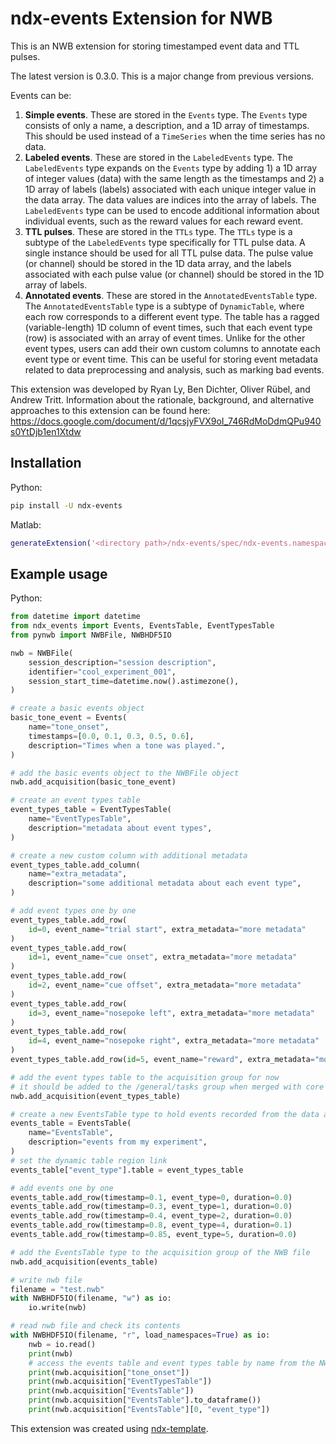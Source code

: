 # ndx-events Extension for NWB

This is an NWB extension for storing timestamped event data and TTL pulses.

The latest version is 0.3.0. This is a major change from previous versions.

Events can be:
1. **Simple events**. These are stored in the `Events` type. The `Events` type consists of only a name, a description,
and a 1D array of timestamps. This should be used instead of a `TimeSeries` when the time series has no data.
2. **Labeled events**. These are stored in the `LabeledEvents` type. The `LabeledEvents` type expands on the `Events`
type by adding 1) a 1D array of integer values (data) with the same length as the timestamps and 2) a 1D array of
labels (labels) associated with each unique integer value in the data array. The data values are indices into the
array of labels. The `LabeledEvents` type can be used to encode additional information about individual events,
such as the reward values for each reward event.
3. **TTL pulses**. These are stored in the `TTLs` type. The `TTLs` type is a subtype of the `LabeledEvents` type
specifically for TTL pulse data. A single instance should be used for all TTL pulse data. The pulse value (or channel)
should be stored in the 1D data array, and the labels associated with each pulse value (or channel)
should be stored in the 1D array of labels.
4. **Annotated events**. These are stored in the `AnnotatedEventsTable` type. The `AnnotatedEventsTable` type is a
subtype of `DynamicTable`, where each row corresponds to a different event type. The table has a ragged
(variable-length) 1D column of event times, such that each event type (row) is associated with an array of event times.
Unlike for the other event types, users can add their own custom columns to annotate each event type or event time.
This can be useful for storing event metadata related to data preprocessing and analysis, such as marking bad events.

This extension was developed by Ryan Ly, Ben Dichter, Oliver Rübel, and Andrew Tritt. Information about the rationale,
background, and alternative approaches to this extension can be found here:
https://docs.google.com/document/d/1qcsjyFVX9oI_746RdMoDdmQPu940s0YtDjb1en1Xtdw

## Installation
Python:
```bash
pip install -U ndx-events
```

Matlab:
```matlab
generateExtension('<directory path>/ndx-events/spec/ndx-events.namespace.yaml');
```

## Example usage
Python:

```python
from datetime import datetime
from ndx_events import Events, EventsTable, EventTypesTable
from pynwb import NWBFile, NWBHDF5IO

nwb = NWBFile(
    session_description="session description",
    identifier="cool_experiment_001",
    session_start_time=datetime.now().astimezone(),
)

# create a basic events object
basic_tone_event = Events(
    name="tone_onset",
    timestamps=[0.0, 0.1, 0.3, 0.5, 0.6],
    description="Times when a tone was played.",
)

# add the basic events object to the NWBFile object
nwb.add_acquisition(basic_tone_event)

# create an event types table
event_types_table = EventTypesTable(
    name="EventTypesTable",
    description="metadata about event types",
)

# create a new custom column with additional metadata
event_types_table.add_column(
    name="extra_metadata",
    description="some additional metadata about each event type",
)

# add event types one by one
event_types_table.add_row(
    id=0, event_name="trial start", extra_metadata="more metadata"
)
event_types_table.add_row(
    id=1, event_name="cue onset", extra_metadata="more metadata"
)
event_types_table.add_row(
    id=2, event_name="cue offset", extra_metadata="more metadata"
)
event_types_table.add_row(
    id=3, event_name="nosepoke left", extra_metadata="more metadata"
)
event_types_table.add_row(
    id=4, event_name="nosepoke right", extra_metadata="more metadata"
)
event_types_table.add_row(id=5, event_name="reward", extra_metadata="more metadata")

# add the event types table to the acquisition group for now
# it should be added to the /general/tasks group when merged with core
nwb.add_acquisition(event_types_table)

# create a new EventsTable type to hold events recorded from the data acquisition system
events_table = EventsTable(
    name="EventsTable",
    description="events from my experiment",
)
# set the dynamic table region link
events_table["event_type"].table = event_types_table

# add events one by one
events_table.add_row(timestamp=0.1, event_type=0, duration=0.0)
events_table.add_row(timestamp=0.3, event_type=1, duration=0.0)
events_table.add_row(timestamp=0.4, event_type=2, duration=0.0)
events_table.add_row(timestamp=0.8, event_type=4, duration=0.1)
events_table.add_row(timestamp=0.85, event_type=5, duration=0.0)

# add the EventsTable type to the acquisition group of the NWB file
nwb.add_acquisition(events_table)

# write nwb file
filename = "test.nwb"
with NWBHDF5IO(filename, "w") as io:
    io.write(nwb)

# read nwb file and check its contents
with NWBHDF5IO(filename, "r", load_namespaces=True) as io:
    nwb = io.read()
    print(nwb)
    # access the events table and event types table by name from the NWBFile acquisition group and print it
    print(nwb.acquisition["tone_onset"])
    print(nwb.acquisition["EventTypesTable"])
    print(nwb.acquisition["EventsTable"])
    print(nwb.acquisition["EventsTable"].to_dataframe())
    print(nwb.acquisition["EventsTable"][0, "event_type"])
```

This extension was created using [ndx-template](https://github.com/nwb-extensions/ndx-template).
